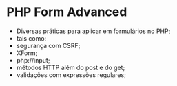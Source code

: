 # PHP Form Advanced

- Diversas práticas para aplicar em formulários no PHP;
- tais como: 
- segurança com CSRF;
- XForm;
- php://input;
- métodos HTTP além do post e do get;
- validações com expressões regulares;